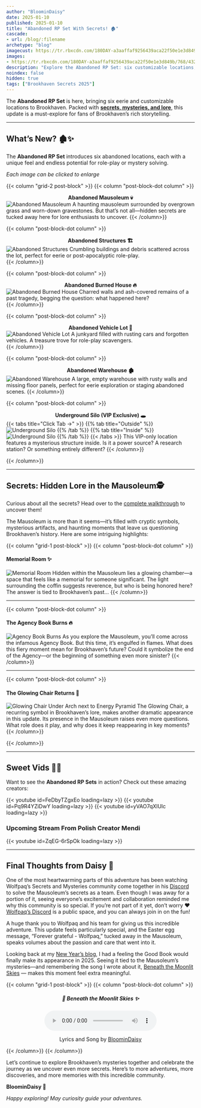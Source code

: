 ```yaml
---
author: "BloominDaisy"
date: 2025-01-10
published: 2025-01-10
title: "Abandoned RP Set With Secrets! 🏚️"
cascade:
- url: /blog/:filename
archetype: "blog"
imagecust: https://tr.rbxcdn.com/180DAY-a3aaffaf9256439aca22f50e1e3d849b/768/432/Image/Png/noFilter
images:
- https://tr.rbxcdn.com/180DAY-a3aaffaf9256439aca22f50e1e3d849b/768/432/Image/Png/noFilter
description: "Explore the Abandoned RP Set: six customizable locations, secrets hidden in the Mausoleum, and more Brookhaven mysteries for 2025!"
noindex: false
hidden: true
tags: ["Brookhaven Secrets 2025"]
---
```


The **Abandoned RP Set** is here, bringing six eerie and customizable locations to Brookhaven. Packed with [**secrets, mysteries, and lore**](#secrets-hidden-lore-in-the-mausoleum), this update is a must-explore for fans of Brookhaven’s rich storytelling.


---

## What’s New? 🏚️✨  

The **Abandoned RP Set** introduces six abandoned locations, each with a unique feel and endless potential for role-play or mystery solving.  

_Each image can be clicked to enlarge_

{{< column "grid-2 post-block" >}}
{{< column "post-block-dot column" >}}
**<center>Abandoned Mausoleum 💀</center>**
![Abandoned Mausoleum](/images/blog/abandoned_mausoleum.png)
A haunting mausoleum surrounded by overgrown grass and worn-down gravestones. But that’s not all—hidden secrets are tucked away here for lore enthusiasts to uncover. 
{{< /column>}}

{{< column "post-block-dot column" >}}
**<center>Abandoned Structures 🏗️</center>**
![Abandoned Structures](/images/blog/abandoned_structures.png)
Crumbling buildings and debris scattered across the lot, perfect for eerie or post-apocalyptic role-play.  
{{< /column>}}

{{< column "post-block-dot column" >}}
**<center>Abandoned Burned House 🔥</center>**
![Abandoned Burned House](/images/blog/abandoned_burned_house.png)
Charred walls and ash-covered remains of a past tragedy, begging the question: what happened here?  
{{< /column>}}

{{< column "post-block-dot column" >}}
**<center>Abandoned Vehicle Lot 🚗 </center>**
![Abandoned Vehicle Lot](/images/blog/abandoned_vehicle_lot.png)
A junkyard filled with rusting cars and forgotten vehicles. A treasure trove for role-play scavengers.  
{{< /column>}}

{{< column "post-block-dot column" >}}
**<center>Abandoned Warehouse 🏚️</center>**
![Abandoned Warehouse](/images/blog/abandoned_warehouse.png)
A large, empty warehouse with rusty walls and missing floor panels, perfect for eerie exploration or staging abandoned scenes.
{{< /column>}}

{{< column "post-block-dot column" >}}
**<center>Underground Silo (VIP Exclusive) 🕳️</center>**
{{< tabs title="Click Tab ->" >}}
{{% tab title="Outside" %}}
![Underground Silo](/images/blog/underground_silo.png)
{{% /tab %}}
{{% tab title="Inside" %}}
![Underground Silo](/images/blog/underground_silo_inside.png)
{{% /tab %}}
{{< /tabs >}}
This VIP-only location features a mysterious structure inside. Is it a power source? A research station? Or something entirely different?
{{< /column>}}

{{< /column>}}


---

## Secrets: Hidden Lore in the Mausoleum🕵️

Curious about all the secrets? Head over to the [complete walkthrough]() to uncover them!


The Mausoleum is more than it seems—it’s filled with cryptic symbols, mysterious artifacts, and haunting moments that leave us questioning Brookhaven’s history. Here are some intriguing highlights:


{{< column "grid-1 post-block" >}}
{{< column "post-block-dot column" >}}
#### Memorial Room ✨</center>
![Memorial Room](/images/blog/memorial_room.png)
Hidden within the Mausoleum lies a glowing chamber—a space that feels like a memorial for someone significant. The light surrounding the coffin suggests reverence, but who is being honored here? The answer is tied to Brookhaven’s past...
{{< /column>}}

---

{{< column "post-block-dot column" >}}
#### The Agency Book Burns 🔥</center>
![Agency Book Burns](/images/blog/agency_book_burns.png)
As you explore the Mausoleum, you’ll come across the infamous Agency Book. But this time, it’s engulfed in flames. What does this fiery moment mean for Brookhaven’s future? Could it symbolize the end of the Agency—or the beginning of something even more sinister?
{{< /column>}}

---

{{< column "post-block-dot column" >}}
#### The Glowing Chair Returns 🌟
![Glowing Chair Under Arch next to Energy Pyramid](/images/blog/glowing_chair_arch_energy_pyramid.png)
The Glowing Chair, a recurring symbol in Brookhaven’s lore, makes another dramatic appearance in this update. Its presence in the Mausoleum raises even more questions. What role does it play, and why does it keep reappearing in key moments?
{{< /column>}}

{{< /column>}}

---

## Sweet Vids 🎥✨  

Want to see the **Abandoned RP Sets** in action? Check out these amazing creators:  

<div class="grid-2 post-vid-dot">
{{< youtube id=FeDbyTZgxEo loading=lazy >}}
{{< youtube id=Pq9R4YZiDwY loading=lazy >}}
{{< youtube id=yVAO7qXlUlc loading=lazy >}}
</div>

### Upcoming Stream From Polish Creator Mendi

<div class="grid-1 post-vid-dot">
{{< youtube id=ZqEG-6rSpOk loading=lazy >}}
</div>

---

## Final Thoughts from Daisy 💜  

One of the most heartwarming parts of this adventure has been watching Wolfpaq’s Secrets and Mysteries community come together in his [Discord](https://discord.gg/wolfpaqgames) to solve the Mausoleum’s secrets as a team. Even though I was away for a portion of it, seeing everyone’s excitement and collaboration reminded me why this community is so special. If you’re not part of it yet, don’t worry :hearts: [Wolfpaq’s Discord](https://discord.gg/wolfpaqgames) is a public space, and you can always join in on the fun!

A huge thank you to Wolfpaq and his team for giving us this incredible adventure. This update feels particularly special, and the Easter egg message, “Forever grateful - Wolfpaq,” tucked away in the Mausoleum, speaks volumes about the passion and care that went into it.

Looking back at my [New Year’s blog](/blog/happy_new_year_2025/), I had a feeling the Good Book would finally make its appearance in 2025. Seeing it tied to the Mausoleum’s mysteries—and remembering the song I wrote about it, [Beneath the Moonlit Skies](/blog/happy_new_year_2025/#a-song-for-the-year-) — makes this moment feel extra meaningful.

{{< column "grid-1 post-block" >}}
{{< column "post-block-dot column" >}}
<center>

##### 🎵 Beneath the Moonlit Skies ✨
<audio controls>
  <source src="/media/Beneath_the_moonlit_skies.mp3" type="audio/mpeg" />
  <source src="/media/Beneath_the_moonlit_skies.ogg" type="audio/ogg" />
</audio>

Lyrics and Song by [BloominDaisy](/about/)

</center>

{{< /column>}}
{{< /column>}}

Let’s continue to explore Brookhaven’s mysteries together and celebrate the journey as we uncover even more secrets. Here’s to more adventures, more discoveries, and more memories with this incredible community.


**BloominDaisy 💜**

_Happy exploring! May curiosity guide your adventures._  